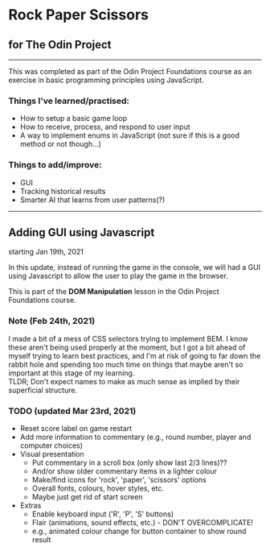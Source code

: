 # Rock Paper Scissors

## for The Odin Project

---

This was completed as part of the Odin Project Foundations course as an exercise in basic programming principles using JavaScript.

### Things I've learned/practised:
- How to setup a basic game loop
- How to receive, process, and respond to user input
- A way to implement enums in JavaScript (not sure if this is a good method or not though...)

### Things to add/improve:
- GUI
- Tracking historical results
- Smarter AI that learns from user patterns(?)

---

## Adding GUI using Javascript
starting Jan 19th, 2021

In this update, instead of running the game in the console, we will had a GUI using Javascript to allow the user to play the game in the browser.

This is part of the **DOM Manipulation** lesson in the Odin Project Foundations course.

### Note (Feb 24th, 2021)
I made a bit of a mess of CSS selectors trying to implement BEM. I know these aren't being used properly at the moment, but I got a bit ahead of myself trying to learn best practices, and I'm at risk of going to far down the rabbit hole and spending too much time on things that maybe aren't so important at this stage of my learning.\
TLDR; Don't expect names to make as much sense as implied by their superficial structure.

### TODO (updated Mar 23rd, 2021)
- Reset score label on game restart
- Add more information to commentary (e.g., round number, player and computer choices)
- Visual presentation
    - Put commentary in a scroll box (only show last 2/3 lines)??
    - And/or show older commentary items in a lighter colour
    - Make/find icons for 'rock', 'paper', 'scissors' options
    - Overall fonts, colours, hover styles, etc.
    - Maybe just get rid of start screen
- Extras
    - Enable keyboard input ('R', 'P', 'S' buttons)
    - Flair (animations, sound effects, etc.) - DON'T OVERCOMPLICATE!
    - e.g., animated colour change for button container to show round result